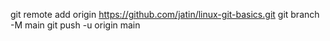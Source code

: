git remote add origin https://github.com/jatin/linux-git-basics.git
git branch -M main
git push -u origin main
